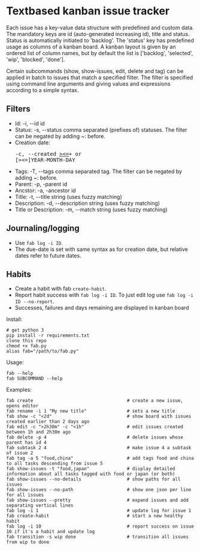 # Textbased kanban issue tracker

Each issue has a key-value data structure with predefined and custom data.
The mandatory keys are id (auto-generated increasing id), title and status.
Status is automatically initiated to 'backlog'.
The 'status' key has predefined usage as columns of a kanban board.
A kanban layout is given by an ordered list of column names, but by default the list
is ['backlog', 'selected', 'wip', 'blocked', 'done'].

Certain subcommands (show, show-issues, edit, delete and tag) can be applied in batch to
issues that match a specified filter. The filter is specified using command line arguments
and giving values and expressions according to a simple syntax.

## Filters
- Id: -i, --id id
- Status: -s, --status comma separated (prefixes of) statuses. The filter can be negated by adding ~: before.
- Creation date: <pre>-c, --created [><=]([0-9][YMdwhms])+ or [><=]YEAR-MONTH-DAY</pre>
- Tags: -T, --tags comma separated tag. The filter can be negated by adding ~: before.
- Parent: -p, -parent id
- Ancstor: -a, -ancestor id
- Title:  -t, --title string (uses fuzzy matching)
- Description: -d, --description string (uses fuzzy matching)
- Title or Description: -m, --match string (uses fuzzy matching)

## Journaling/logging
- Use ```fab log -i ID```.
- The due-date is set with same syntax as for creation date, but relative dates refer to future dates.

## Habits
- Create a habit with fab ```create-habit```.
- Report habit success with ```fab log -i ID```. To just edit log use ```fab log -i ID --no-report```.
- Successes, failures and days remaining are displayed in kanban board

Install:

```
# get python 3
pip install -r requirements.txt
clone this repo
chmod +x fab.py
alias fab="/path/to/fab.py"
```


Usage:

```
fab --help
fab SUBCOMMAND --help
```

Examples:

```
fab create                                   # create a new issue, opens editor
fab rename -i 1 "My new title"               # sets a new title
fab show -c "<2d"                            # show board with issues created earlier than 2 days ago
fab edit -c ">2h30m" -c "<1h"                # edit issues created between 1h and 2h30m ago
fab delete -p 4                              # delete issues whose parent has id 4
fab subtask 2 4                              # make issue 4 a subtask of issue 2
fab tag -a 5 "food,china"                    # add tags food and china to all tasks descending from issue 5
fab show-issues -t "food,japan"              # display detailed information about all tasks tagged with food or japan (or both)
fab show-issues --no-details                 # show paths for all issues
fab show-issues --no-path                    # show one json per line for all issues
fab show-issues --pretty                     # expand issues and add separating vertical lines
fab log -i 1                                 # update log for issue 1
fab create-habit                             # start a new healthy habit
fab log -i 10                                # report success on issue 10 if it's a habit and update log
fab transition -s wip done                   # transition all issues from wip to done
```
